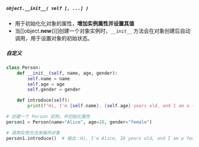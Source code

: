 ##### **`object.__init__( self [, ...] )`**
- 用于初始化化对象的属性，**增加实例属性并设置其值**
- 当[[object.__new__()]]创建一个对象实例时，`__init__` 方法会在对象创建后自动调用，用于设置对象的初始状态。
##### 自定义
```python
class Person:
    def __init__(self, name, age, gender):
        self.name = name
        self.age = age
        self.gender = gender

    def introduce(self):
        print(f"Hi, I'm {self.name}, {self.age} years old, and I am a {self.gender}.")

# 创建一个 Person 实例，并初始化属性
person1 = Person(name="Alice", age=28, gender="female")

# 调用实例方法来操作对象
person1.introduce()  # 输出：Hi, I'm Alice, 28 years old, and I am a female.


```